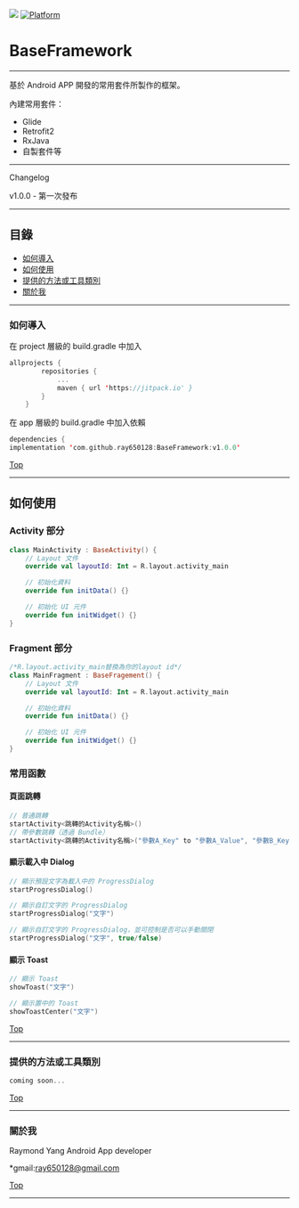 [![](https://jitpack.io/v/ray650128/BaseFramework.svg)](https://jitpack.io/#ray650128/BaseFramework) [![Platform](https://img.shields.io/badge/平台-%20Android%20-brightgreen.svg)](https://github.com/ray650128)

# BaseFramework
***
基於 Android APP 開發的常用套件所製作的框架。

內建常用套件：
*  Glide
*  Retrofit2
*  RxJava
*  自製套件等

***
Changelog

v1.0.0 - 第一次發布

***
<a name="Index"></a>
## 目錄

* [如何導入](#Import)
* [如何使用](#Use)
* [提供的方法或工具類別](#All)
* [關於我](#About)

***

<a name="Import"></a>
### 如何導入
在 project 層級的 build.gradle 中加入
```kotlin
allprojects {
		repositories {
			...
			maven { url 'https://jitpack.io' }
		}
	}
```

在 app 層級的 build.gradle 中加入依賴
```kotlin
dependencies {
implementation 'com.github.ray650128:BaseFramework:v1.0.0'
```
[Top](#Index)
***

<a name="Use"></a>
## 如何使用

### Activity 部分

```kotlin
class MainActivity : BaseActivity() {
    // Layout 文件
    override val layoutId: Int = R.layout.activity_main

    // 初始化資料
    override fun initData() {}

    // 初始化 UI 元件
    override fun initWidget() {}
}
```

### Fragment 部分

```kotlin
/*R.layout.activity_main替換為你的layout id*/
class MainFragment : BaseFragement() {
    // Layout 文件
    override val layoutId: Int = R.layout.activity_main

    // 初始化資料
    override fun initData() {}

    // 初始化 UI 元件
    override fun initWidget() {}
}
```

### 常用函數
#### 頁面跳轉
```kotlin
// 普通跳轉
startActivity<跳轉的Activity名稱>()
// 帶參數跳轉（透過 Bundle）
startActivity<跳轉的Activity名稱>("參數A_Key" to "參數A_Value", "參數B_Key" to "參數B_Value" ...)
```
#### 顯示載入中 Dialog
```kotlin
// 顯示預設文字為載入中的 ProgressDialog
startProgressDialog()

// 顯示自訂文字的 ProgressDialog
startProgressDialog("文字")

// 顯示自訂文字的 ProgressDialog，並可控制是否可以手動關閉
startProgressDialog("文字", true/false)
```
#### 顯示 Toast
```kotlin
// 顯示 Toast
showToast("文字")

// 顯示置中的 Toast
showToastCenter("文字")
```
[Top](#Index)
***

<a name="All"></a>
### 提供的方法或工具類別
```kotlin
coming soon...
```
[Top](#Index)
***

<a name="About"></a>
### 關於我
Raymond Yang
Android App developer

*gmail:ray650128@gmail.com

[Top](#Index)
***
